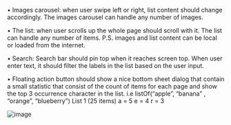 •	Images carousel: when user swipe left or right, list content should change accordingly. The images carousel can handle any number of images.

•	The list: when user scrolls up the whole page should scroll with it. The list can handle any number of items.
P.S. images and list content can be local or loaded from the internet.

•	Search: Search bar should pin top when it reaches screen top. When user enter text, it should filter the labels in the list based on the user input. 

•	Floating action button should show a nice bottom sheet dialog that contain a small statistic that consist of the count of items for each page and show the top 3 occurrence character in the list. i.e
listOf(“apple”, “banana” , “orange”, “blueberry”)
List 1 (25 items)
a = 5
e = 4
r = 3



![image](https://github.com/user-attachments/assets/edea13f2-8bb5-4c77-bd71-df36c8ca99f6)

